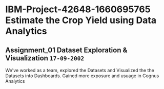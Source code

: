 # IBM-Project-42648-1660695765  Estimate the Crop Yield using Data Analytics

## Assignment_01  Dataset Exploration & Visualization `17-09-2002`

We've worked as a team, explored the Datasets and Visualized the the Datasets into Dashboards. Gained more exposure and usuage in Cognus Analytics
